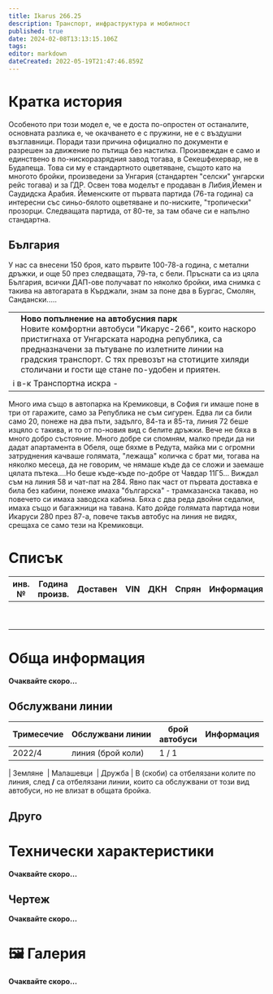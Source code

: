 ```yaml
---
title: Ikarus 266.25
description: Транспорт, инфраструктура и мобилност
published: true
date: 2024-02-08T13:13:15.106Z
tags: 
editor: markdown
dateCreated: 2022-05-19T21:47:46.859Z
---
```


# Кратка история

Особеното при този модел е, че е доста по-опростен от останалите, основната разлика е, че окачването е с пружини, не е с въздушни възглавници. Поради тази причина официално по документи е разрешен за движение по пътища без настилка. Произвеждан е само и единствено в по-нискоразрядния завод тогава, в Секешфехервар, не в Будапеща. Това си му е стандартното оцветяване, същото като на многото бройки, произведени за Унгария (стандартен "селски" унгарски рейс тогава) и за ГДР. Освен това моделът е продаван в Либия,Йемен и Саудидска Арабия. Йеменските от първата партида (76-та година) са интересни със синьо-бялото оцветяване и по-ниските, "тропически" прозорци. Следващата партида, от 80-те, за там обаче си е напълно стандартна. 

## България
У нас са внесени 150 броя, като първите 100-78-а година, с метални дръжки, и още 50 през следващата, 79-та, с бели. Пръснати са из цяла България, всички ДАП-ове получават по няколко бройки, има снимка с такива на автогарата в Кърджали, знам за поне два в Бургас, Смолян, Сандански.....

<!--следващ пост--> 
<div class="table-responsive">
<table style="width:100%">
  <tr>
    <td><img src=""></td>
    <td><b>Ново попълнение на автобусния парк</b><br>Новите комфортни автобуси "Икарус-266", които наскоро пристигнаха от Унгарската народна република, са предназначени за пътуване по излетните линии на градския транспорт. С тях превозът на стотиците хиляди столичани и гости ще стане по-удобен и приятен.</td>
  </tr>
  <td colspan=2 >ℹ️ в-к Транспортна искра - </td>
</table>
</div>



Много има също в автопарка на Кремиковци, в София ги имаше поне в три от гаражите, само за Република не съм сигурен. Едва ли са били само 20, понеже на два пъти, задълго, 84-та и 85-та, линия 72 беше изцяло с такива, и то от по-новия вид с белите дръжки. Вече не бяха в много добро състояние. Много добре си спомням, малко преди да ни дадат апартамента в Обеля, още бяхме в Редута, майка ми с огромни затруднения качваше голямата, "лежаща" количка с брат ми, тогава на няколко месеца, да не говорим, че нямаше къде да се сложи и заемаше цялата пътека....Но беше къде-къде по-добре от Чавдар 11Г5... Виждал съм на линия 58 и чат-пат на 284. Явно пак част от първата доставка е била без кабини, понеже имаха "българска" - трамказанска такава, но повечето си имаха заводска кабина. Бяха с два реда двойни седалки, имаха също и багажници на тавана. Като дойде голямата партида нови Икаруси 280 през 87-а, повече такъв автобус на линия не видях, срещаха се само тези на Кремиковци.

# Списък

| **инв. №** | **Година произв.** | Доставен | VIN | ДКН | Спрян | Информация |
| --- | --- | --- | --- | --- | --- | --- |
|     |     |     |     |     |     |     |
|     |     |     |     |     |     |     |
|     |     |     |     |     |     |     |
|     |     |     |     |     |     |     |
|     |     |     |     |     |     |     |
|     |     |     |     |     |     |     |
|     |     |     |     |     |     |     |
|     |     |     |     |     |     |     |
|     |     |     |     |     |     |     |

# Обща информация

**Oчаквайте скоро…**

## Обслужвани линии

| **Тримесечие** | **Обслужвани линии** | **брой**  <br>**автобуси** | **Информация** |
| --- | --- | --- | --- |
| 2022/4 | линия (брой коли) | 1 / 1 |     |

| Земляне  | Малашевци  | Дружба | В (скоби) са отбелязани колите по линия, след **/** са отбелязани линии, които са обслужвани от този вид автобуси, но не влизат в общата бройка.

## Друго

# Технически характеристики

**Oчаквайте скоро…**

## Чертеж

**Oчаквайте скоро…**

# 🖼️ Галерия

**Oчаквайте скоро…**